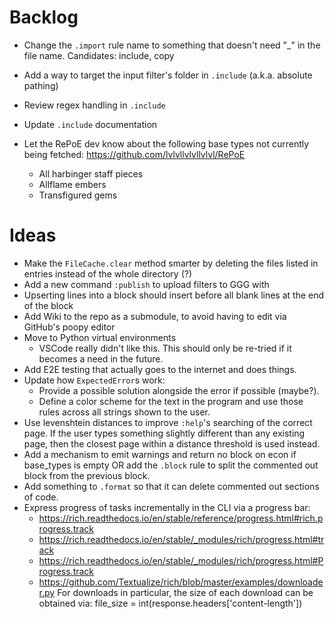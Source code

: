 # Backlog
* Change the `.import` rule name to something that doesn't need "_" in the file name. Candidates: include, copy
* Add a way to target the input filter's folder in `.include` (a.k.a. absolute pathing)
* Review regex handling in `.include`
* Update `.include` documentation

* Let the RePoE dev know about the following base types not currently being fetched:
    https://github.com/lvlvllvlvllvlvl/RePoE
    - All harbinger staff pieces
    - Allflame embers
    - Transfigured gems

# Ideas
* Make the `FileCache.clear` method smarter by deleting the files listed in entries instead of the whole directory (?)
* Add a new command `:publish` to upload filters to GGG with
* Upserting lines into a block should insert before all blank lines at the end of the block
* Add Wiki to the repo as a submodule, to avoid having to edit via GitHub's poopy editor
* Move to Python virtual environments
    - VSCode really didn't like this. This should only be re-tried if it becomes a need in the future.
* Add E2E testing that actually goes to the internet and does things.
* Update how `ExpectedError`s work:
    - Provide a possible solution alongside the error if possible (maybe?).
    - Define a color scheme for the text in the program and use those rules across all strings shown to the user.
* Use levenshtein distances to improve `:help`'s searching of the correct page.
    If the user types something slightly different than any existing page, then the closest page within a distance threshold is used instead.
* Add a mechanism to emit warnings and return no block on econ if base_types is empty OR add the `.block` rule to split the commented out block from the previous block.
* Add something to `.format` so that it can delete commented out sections of code.
* Express progress of tasks incrementally in the CLI via a progress bar:
    - https://rich.readthedocs.io/en/stable/reference/progress.html#rich.progress.track
    - https://rich.readthedocs.io/en/stable/_modules/rich/progress.html#track
    - https://rich.readthedocs.io/en/stable/_modules/rich/progress.html#Progress.track
    - https://github.com/Textualize/rich/blob/master/examples/downloader.py
    For downloads in particular, the size of each download can be obtained via:
        file_size = int(response.headers['content-length'])